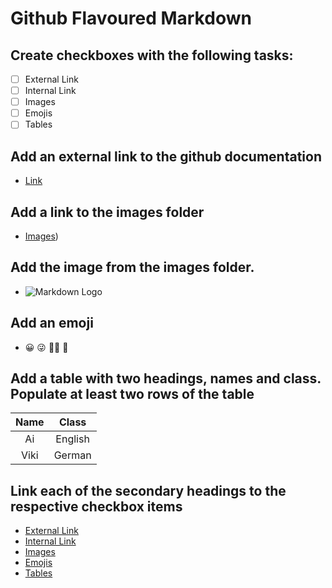 # Github Flavoured Markdown
## Create checkboxes with the following tasks:
* [ ]  External Link
* [ ]  Internal Link
* [ ]  Images
* [ ]  Emojis
* [ ]  Tables

<a name="ExternalLink"> </a>
## Add an external link to the github documentation 

- [Link](https://help.github.com/en)

<a name="InternalLink"> </a>
## Add a link to the images folder

- [Images](https://github.com/AiTrinh303/authoring/tree/main/Images))

<a name="Images"> </a>
## Add the image from the images folder.
- ![Markdown Logo](https://github.com/FBW-23-E10/013-bdl-github-flavoured-markdown-Hafezalaa/blob/main/images/logo.png)

<a name="Emojis"> </a>
## Add an emoji
- 	:grinning: :stuck_out_tongue_winking_eye:	:face_with_spiral_eyes: :pleading_face:

<a name="Tables"> </a>
## Add a table with two headings, names and class. Populate at least two rows of the table
| Name | Class         | 
| :--: | :-----------: | 
| Ai   | English       | 
| Viki | German        | 

## Link each of the secondary headings to the respective checkbox items
- [External Link](#ExternalLink)
- [Internal Link](#InternalLink)
- [Images](#Images)
- [Emojis](#Emojis)
- [Tables](#Tables)
  
